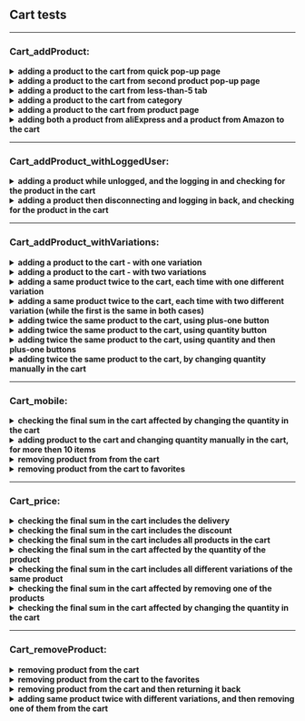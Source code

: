 
## Cart tests
----

### Cart_addProduct:


<details><summary><strong>adding a product to the cart from quick pop-up page</strong></summary>
<p>
   
- open deals page
- open one of the deals products
- make sure there is no 400 error
- save its name
- choose variations if exist and add to the cart
- if we managed to add the product, its title is found in the cart
</p>
</details> 
      
<details><summary><strong>adding a product to the cart from second product pop-up page</strong></summary> 
<p>
    
- open deals page
- open one of the deals products  
- make sure there is no 400 error
- move to the next product  
- make sure there is no 400 error
- save its name
- choose variations if exist and add to the cart
- if we managed to add the product, its title is found in the cart
</p>
</details> 
              
<details><summary><strong>adding a product to the cart from less-than-5 tab</strong></summary>
<p>
   
- open the less-than-5 tab
- click the third thumbnail
- make sure there is no 400 error
- save its title	
- choose variations if exist and add to the cart
- if we managed to add the product, its title is found in the cart
</p>
</details> 
      		
<details><summary><strong>adding a product to the cart from category</strong></summary>
<p>
   
- open main page
- chose the first category from side panel and choose the first sub category
- click the third thumbnail  
- make sure there is no 400 error
- save its title	
- choose variations if exist and add to the cart
- if we managed to add the product, its title is found in the cart
</p>
</details> 
      
<details><summary><strong>adding a product to the cart from product page</strong></summary>
<p>
   
- get to the required product page 
- make sure there is no 400 error
- save its name
- add to the cart
- if we managed to add the product, its title is found in the cart
</p>
</details> 
     
<details><summary><strong>adding both a product from aliExpress and a product from Amazon to the cart</strong></summary>
 <p>
  
- get to the aliExpress product page 
- make sure there is no 400 error
- save its name
- add to the cart
- get to the amazon product page
- make sure there is no 400 error
- save its title
- add to the cart
- if we managed to add the products, both titles are in the cart
- at the end, remove the product from the cart, for the future tests
</p>
</details> 
    
 
----


### Cart_addProduct_withLoggedUser:

<details><summary><strong>adding a product while unlogged, and the logging in and checking for the product in the cart</strong></summary>
<p>
   
- get to the required product page
- make sure there is no 400 error
- save its name
- add to the cart
- back to main page and connect to the user
- if we managed to add the product, its title is found in the cart
- empty the cart and disconnect from the user for the next tests
 </p>
</details> 
     
<details><summary><strong>adding a product then disconnecting and logging in back, and checking for the product in the cart</strong></summary>
<p>
   
- connect to the user
- get to the required product page
- make sure there is no 400 error
- save its name
- add to the cart 
- disconnect from the user and then connect back 
- if we managed to add the product, its title is found in the cart
- empty the cart and unlogging at the end for the next tests
</p>
</details> 
    
   
----


### Cart_addProduct_withVariations:</strong></summary>

<details><summary><strong>adding a product to the cart - with one variation</strong></summary>
<p>
   
- get to the required product page
- make sure there is no 400 error
- save its name
- choose the product variation - first option from the droplist - and save variation name
- add to the cart
- if we managed to add the product correctly, its title and its chosen variation are found in the cart
 </p>
</details> 
     
<details><summary><strong>adding a product to the cart - with two variations</strong></summary>
<p>
   
- get to the required product page
- make sure there is no 400 error
- save its name
- choose the first variation - first option from the first droplist - and save its name
- choose the second variation - first option from the second droplist - and save its name
- add to the cart
- if we managed to add the product correctly, its title and its chosen variations are found in the cart
</p>
</details> 
      
<details><summary><strong>adding a same product twice to the cart, each time with one different variation</strong></summary>
<p>
    
- get to the required product page
- make sure there is no 400 error
- save its name
- choose the product variation - first option from the droplist - and save elements name
- add to the cart
- choose another product variation - second option from the droplist - and save its name
- add to the cart again
- if we managed to add the product correctly, its title and its chosen variations are found in the cart
- at the end, remove the product from the cart, for the future tests
</p>
</details> 
      
<details><summary><strong>adding a same product twice to the cart, each time with two different variation (while the first is the same in both cases)</strong></summary>
<p>
    
- get to the required product page
- make sure there is no 400 error
- save its name
- choose the first variation - first option from the first droplist - and save its name
- choose the second variation - first option from the second droplist - and save its name
- add to the cart
		-choose the second variation again - second option from the second droplist - and save its name
- add to the cart again
- if we managed to add the product correctly, its title and its chosen variations are found in the cart
- at the end, remove the product from the cart, for the future tests
 </p>
</details> 
    		         
<details><summary><strong>adding twice the same product to the cart, using plus-one button</strong></summary>
<p>
   
- get to the required product page
- make sure there is no 400 error
- add to the cart and then add another one to the cart with the plus-one button
- if we managed to add the product twice, its quantity in the cart is 2:
</p>
</details> 
      
<details><summary><strong>adding twice the same product to the cart, using quantity button</strong></summary>
<p>
   
- get to the required product page
- make sure there is no 400 error
- increase the quantity to 2 and then add to the cart 
- if we managed to add the product twice, its quantity in the cart is 2
</p>
</details> 
      
<details><summary><strong>adding twice the same product to the cart, using quantity and then plus-one buttons</strong></summary>
<p>
   
- get to the required product page
- make sure there is no 400 error
- add to the cart and then increase the quantity to another 2 and add to the cart again 
- if we managed to add the product and then add it twice again, its quantity in the cart is 3
</p>
</details> 
      
<details><summary><strong>adding twice the same product to the cart, by changing quantity manually in the cart</strong></summary>
<p>
   
- get to the required product page
- make sure there is no 400 error
- add to the cart 
- change the quantity in the cart manually to 3
- if we managed to add the product twice, its quantity in the cart is 2
</p>
</details> 
   

----
 
     
### Cart_mobile:

<details><summary><strong>checking the final sum in the cart affected by changing the quantity in the cart</strong></summary>
<p>
   
- change to mobile screen resolution
- get to the required product page
		-make sure there is no 400 error
		-save its price
- increase the quantity to 2 and then add to the cart 
- reopen the cart and change the quantity manually to "1"
  - the final sum supposed to be of 1 unit only 
- remove the product at the end, for the future tests
</p>
</details> 
      
<details><summary><strong>adding product to the cart and changing quantity manually in the cart, for more then 10 items</strong></summary> 
<p>
   
- change to mobile screen resolution
- add required product to the cart
- reopen the cart and change the quantity manually to "11"
- reopen the cart and check for the current quantity
- if succeed, the final quantity supposed to be 11 units 
- remove the product at the end, for the future tests
</p>
</details> 
             
<details><summary><strong>removing product from from the cart</strong></summary>
<p>
   
- change to mobile screen resolution
- add required product to the cart
- remove the product and reopen the cart
- if we managed to remove the product from the cart, it contains a message of empty cart
</p>
</details> 
      
<details><summary><strong>removing product from the cart to favorites</strong></summary>
<p>
   
- change to mobile screen resolution
- add required product to the cart and save its title
- remove the product to favorites and reopen the cart
  - open the favorites window and save its contents
- if we managed to remove the product, the cart won't contain its title, but the favorites will contain it			
- at the end, remove the products from the favorites, for the future tests		
 </p>
</details> 
    
   
----


### Cart_price:</strong></summary>

<details><summary><strong>checking the final sum in the cart includes the delivery</strong></summary>
<p>
   
- get to the required product page  
- make sure there is no 400 error
- save the sum of its price and delivery price/
- add to the cart
- if the prices added correctly, the final price will be the sum of original price plus delivery 
</p>
</details> 
      
<details><summary><strong>checking the final sum in the cart includes the discount</strong></summary>
<p>
   
- get to the required product page
- make sure there is no 400 error
- choose the product variation - first option from the droplist
- add to the cart and save the price after discount
- if the prices added correctly, the price after the discount will be the final sum	
 </p>
</details> 
     
<details><summary><strong>checking the final sum in the cart includes all products in the cart</strong></summary>
 <p>
  
- get to the first product page
- make sure there is no 400 error
- save its price
- add to the cart 
- get to the second product page and save its price
- add to the cart
- the sum of both products
- if the prices added correctly, the final price will be the sum of two products	
- at the end, remove the products from the cart, for the future tests		
 </p>
</details> 
     
<details><summary><strong>checking the final sum in the cart affected by the quantity of the product</strong></summary>
<p>
   
- get to the product page
- make sure there is no 400 error
- increase the quantity to 2 and save the price
- save the sum of two units
- add to the cart 
- if the prices added correctly, the final price will be the sum of two units
</p>
</details> 
      		   
<details><summary><strong>checking the final sum in the cart includes all different variations of the same product</strong></summary>
<p>
   
- get to the required product page
- make sure there is no 400 error
- choose the product variation - first option from the droplist and save its price
- add to the cart 
- choose another product variation - second option from the droplist - and save its name
- save the sum of two variations
- add to the cart 
- if the prices added correctly, the final sum	includes the prices of all variations
- at the end, remove the products from the cart, for the future tests		
</p>
</details> 
      
<details><summary><strong>checking the final sum in the cart affected by removing one of the products</strong></summary>
<p>
   
- get to the first product page 
- make sure there is no 400 error
- save its price			
- add to the cart 
- get to the second product page 
- make sure there is no 400 error
- save its price	
- add to the cart
- reopen the cart and remove the first item from the cart		
- if the prices added correctly, the final price will be of the second product only	
- at the end, remove the products from the cart, for the future tests		
</p>
</details> 
      
<details><summary><strong>checking the final sum in the cart affected by changing the quantity in the cart</strong></summary>
<p>
   
- get to the required product page 
- make sure there is no 400 error
- save its price
- increase the quantity to 2 and then add to the cart 
- reopen the cart and change the quantity manually to "1"
- the final sum supposed to be of 1 unit only :
</p>
</details> 
      
   
----
  
            
### Cart_removeProduct:

<details><summary><strong>removing product from the cart</strong></summary>
<p>
   
- get to the required product page  
- make sure there is no 400 error
- save its title
- add to the cart
- empty the cart
- if we managed to remove the product from the cart, it contains a message of empty cart
</p>
</details> 
      
<details><summary><strong>removing product from the cart to the favorites</strong></summary>
<p>
   
- get to the required product page
- make sure there is no 400 error
- save its title
- add to the cart
- back to main page and open the cart			
- remove the item and choose adding it to favorites
- check if the cart contains the removed item  
  - open the favorites window and save its contents
- if we managed to remove the product, the cart won't contain its title, but the favorites will contain it:			
- at the end, remove the products from the favorites, for the future tests		
</p>
</details> 
      
<details><summary><strong>removing product from the cart and then returning it back</strong></summary>
<p>
   
- get to the required product page
- make sure there is no 400 error
- save its title
- add to the cart
- back to main page and open the cart			
- remove the item and choose returning it to the cart
- if we managed to return the product, its title is found in the cart:
</p>
</details> 
      
<details><summary><strong>adding same product twice with different variations, and then removing one of them from the cart</strong></summary>
<p>
   
- get to the required product page 
- make sure there is no 400 error
- save its title
- choose the product variation - first option from the droplist - and save its name
- add to the cart
- choose another product variation - second option from the droplist - and save its name
- add to the cart again
- back to main page and open the cart			
- remove the first item from the cart
- reopen the cart			
- if we removed the first variation only, then the cart includes the title of product and its second variation only 
   
<details><summary><strong>removing product from the payment page</strong></summary>
<p>
   
- get to the required product page 
- make sure there is no 400 error
- save its title
- add to the cart and proceed to the payment
- remove the product
- reopen the cart	
- if we managed to remove the product from the cart, it contains a message of empty cart
</p>
</details> 
      
<details><summary><strong>removing product to favorites from the payment page</strong></summary>
<p>
 
- get to the required product page
- make sure there is no 400 error
- save its title
- add to the cart and proceed to the payment
- remove the product
- reopen the cart	
- check if the cart contains the removed item  
- open the favorites window and save its contents
- if we managed to remove the product, the cart won't contain its title, but the favorites will contain it:		
- at the end, remove the products from the favorites, for the future tests		
</p>
</details> 
   






